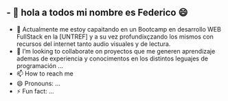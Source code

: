 ## - 👋 hola a todos mi nombre es Federico 😄
- 👀 Actualmente me estoy capaitando en un  Bootcamp en desarrollo WEB FullStack en la [UNTREF] y a su vez profundixçzando los mismos con recursos del internet tanto audio visuales y de lectura.
- 💞️ I’m looking to collaborate on proyectos que me generen aprendizaje ademas de experiencia y conocimentos en los distintos leguajes de programación ...
- 📫 How to reach me 
- 😄 Pronouns: ...
- ⚡ Fun fact: ...

<!---
fede6892/fede6892 is a ✨ special ✨ repository because its `README.md` (this file) appears on your GitHub profile.
You can click the Preview link to take a look at your changes.
--->
